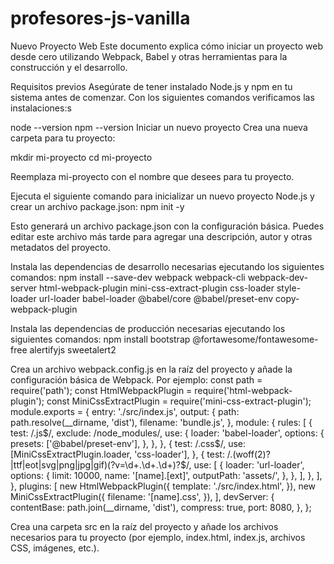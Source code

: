 # profesores-js-vanilla

Nuevo Proyecto Web
Este documento explica cómo iniciar un proyecto web desde cero utilizando Webpack, Babel y otras herramientas para la construcción y el desarrollo.

Requisitos previos Asegúrate de tener instalado
Node.js y npm en tu sistema antes de comenzar. Con los siguientes comandos verificamos las instalaciones:s

node --version
npm --version
Iniciar un nuevo proyecto
Crea una nueva carpeta para tu proyecto:

mkdir mi-proyecto cd mi-proyecto

Reemplaza mi-proyecto con el nombre que desees para tu proyecto.

Ejecuta el siguiente comando para inicializar un nuevo proyecto Node.js y crear un archivo package.json:
npm init -y

Esto generará un archivo package.json con la configuración básica. Puedes editar este archivo más tarde para agregar una descripción, autor y otras metadatos del proyecto.

Instala las dependencias de desarrollo necesarias ejecutando los siguientes comandos:
npm install --save-dev webpack webpack-cli webpack-dev-server html-webpack-plugin mini-css-extract-plugin css-loader style-loader url-loader babel-loader @babel/core @babel/preset-env copy-webpack-plugin

Instala las dependencias de producción necesarias ejecutando los siguientes comandos:
npm install bootstrap @fortawesome/fontawesome-free alertifyjs sweetalert2

Crea un archivo webpack.config.js en la raíz del proyecto y añade la configuración básica de Webpack. Por ejemplo:
 const path = require('path');  const HtmlWebpackPlugin = require('html-webpack-plugin');  const MiniCssExtractPlugin = require('mini-css-extract-plugin');  module.exports = { entry: './src/index.js', output: { path: path.resolve(__dirname, 'dist'), filename: 'bundle.js', }, module: { rules: [ { test: /\.js$/, exclude: /node_modules/, use: { loader: 'babel-loader', options: { presets: ['@babel/preset-env'], }, }, }, { test: /\.css$/, use: [MiniCssExtractPlugin.loader, 'css-loader'], }, { test: /\.(woff(2)?|ttf|eot|svg|png|jpg|gif)(\?v=\d+\.\d+\.\d+)?$/, use: [ { loader: 'url-loader', options: { limit: 10000, name: '[name].[ext]', outputPath: 'assets/', }, }, ], }, ], }, plugins: [ new HtmlWebpackPlugin({ template: './src/index.html', }), new MiniCssExtractPlugin({ filename: '[name].css', }), ], devServer: { contentBase: path.join(__dirname, 'dist'), compress: true, port: 8080, }, };

Crea una carpeta src en la raíz del proyecto y añade los archivos necesarios para tu proyecto (por ejemplo, index.html, index.js, archivos CSS, imágenes, etc.).